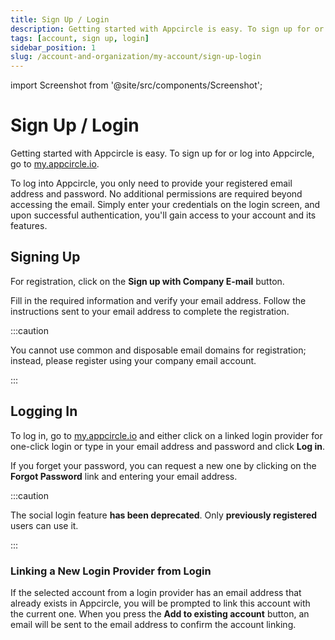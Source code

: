 ```yaml
---
title: Sign Up / Login
description: Getting started with Appcircle is easy. To sign up for or log into Appcircle, go to my.appcircle.io.
tags: [account, sign up, login]
sidebar_position: 1
slug: /account-and-organization/my-account/sign-up-login
---
```


import Screenshot from '@site/src/components/Screenshot';

# Sign Up / Login

Getting started with Appcircle is easy. To sign up for or log into Appcircle, go to [my.appcircle.io](https://my.appcircle.io).

To log into Appcircle, you only need to provide your registered email address and password. No additional permissions are required beyond accessing the email. Simply enter your credentials on the login screen, and upon successful authentication, you'll gain access to your account and its features.

## Signing Up

For registration, click on the **Sign up with Company E-mail** button.

<Screenshot url='https://cdn.appcircle.io/docs/assets/7106-1.png' />

Fill in the required information and verify your email address. Follow the instructions sent to your email address to complete the registration.

<Screenshot url='https://cdn.appcircle.io/docs/assets/7106-2.png' />

:::caution

You cannot use common and disposable email domains for registration; instead, please register using your company email account.

:::

## Logging In

To log in, go to [my.appcircle.io](https://my.appcircle.io) and either click on a linked login provider for one-click login or type in your email address and password and click **Log in**.

If you forget your password, you can request a new one by clicking on the **Forgot Password** link and entering your email address.

:::caution

The social login feature **has been deprecated**. Only **previously registered** users can use it.

:::

### Linking a New Login Provider from Login

If the selected account from a login provider has an email address that already exists in Appcircle, you will be prompted to link this account with the current one. When you press the **Add to existing account** button, an email will be sent to the email address to confirm the account linking.

<Screenshot url='https://cdn.appcircle.io/docs/assets/7106-3.png' />